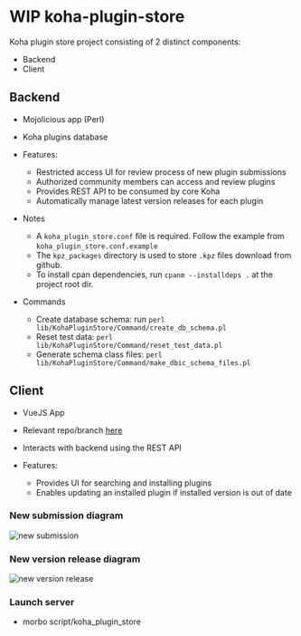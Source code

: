 # WIP koha-plugin-store

Koha plugin store project consisting of 2 distinct components:

- Backend
- Client

## Backend

- Mojolicious app (Perl)
- Koha plugins database

- Features:

  - Restricted access UI for review process of new plugin submissions
  - Authorized community members can access and review plugins
  - Provides REST API to be consumed by core Koha
  - Automatically manage latest version releases for each plugin

- Notes

  - A `koha_plugin_store.conf` file is required. Follow the example from `koha_plugin_store.conf.example`
  - The `kpz_packages` directory is used to store `.kpz` files download from github.
  - To install cpan dependencies, run `cpanm --installdeps .` at the project
    root dir.

- Commands
  - Create database schema: run `perl lib/KohaPluginStore/Command/create_db_schema.pl`
  - Reset test data: `perl lib/KohaPluginStore/Command/reset_test_data.pl`
  - Generate schema class files: `perl lib/KohaPluginStore/Command/make_dbic_schema_files.pl`

## Client

- VueJS App
- Relevant repo/branch [here](https://github.com/PTFS-Europe/koha/tree/plugin_store)
- Interacts with backend using the REST API

- Features:
  - Provides UI for searching and installing plugins
  - Enables updating an installed plugin if installed version is out of date

### New submission diagram

![new submission](https://github.com/ammopt/koha-plugin-store/blob/main/new-submission.jpg?raw=true)

### New version release diagram

![new version release](https://github.com/ammopt/koha-plugin-store/blob/main/new-version-release.jpg?raw=true)

### Launch server

- morbo script/koha_plugin_store
